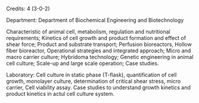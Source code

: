 Credits: 4 (3-0-2)

Department: Department of Biochemical Engineering and Biotechnology

Characteristic of animal cell, metabolism, regulation and nutritional requirements; Kinetics of cell growth and product formation and effect of shear force; Product and substrate transport; Perfusion bioreactors, Hollow fiber bioreactor, Operational strategies and integrated approach; Micro and macro carrier culture; Hybridoma technology; Genetic engineering in animal cell culture; Scale-up and large scale operation; Case studies.

Laboratory: Cell culture in static phase (T-flask), quantification of cell growth, monolayer culture, determination of critical shear stress, micro carrier, Cell viability assay. Case studies to understand growth kinetics and product kinetics in actul cell culture system.